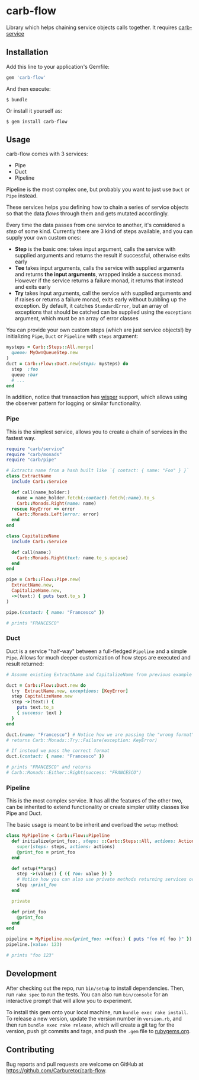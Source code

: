 # carb-flow

Library which helps chaining service objects calls together. It requires
[carb-service](https://github.com/Carburetor/carb-service)

## Installation

Add this line to your application's Gemfile:

```ruby
gem 'carb-flow'
```

And then execute:

    $ bundle

Or install it yourself as:

    $ gem install carb-flow

## Usage

carb-flow comes with 3 services:

- Pipe
- Duct
- Pipeline

Pipeline is the most complex one, but probably you want to just use `Duct` or
`Pipe` instead.

These services helps you defining how to chain a series of service objects so
that the data _flows_ through them and gets mutated accordingly.

Every time the data passes from one service to another, it's considered a
_step_ of some kind. Currently there are 3 kind of steps available, and you can
supply your own custom ones:

- **Step** is the basic one: takes input argument, calls the service with
  supplied arguments and returns the result if successful, otherwise exits early
- **Tee** takes input arguments, calls the service with supplied arguments and
  returns **the input arguments**, wrapped inside a success monad. However if
  the service returns a failure monad, it returns that instead and exits early
- **Try** takes input arguments, call the service with supplied arguments and if
  raises or returns a failure monad, exits early without bubbling up the
  exception. By default, it catches `StandardError`, but an array of exceptions
  that should be catched can be supplied using the `exceptions` argument, which
  must be an array of error classes

You can provide your own custom steps (which are just service objects!) by
initializing `Pipe`, `Duct` or `Pipeline` with `steps` argument:

```ruby
mysteps = Carb::Steps::All.merge(
  queue: MyOwnQueueStep.new
)
duct = Carb::Flow::Duct.new(steps: mysteps) do
  step  :foo
  queue :bar
  # ...
end
```

In addition, notice that transaction has
[wisper](https://github.com/krisleech/wisper) support, which allows using the
observer pattern for logging or similar functionality.

### Pipe

This is the simplest service, allows you to create a chain of services in the
fastest way.

```ruby
require "carb/service"
require "carb/monads"
require "carb/pipe"

# Extracts name from a hash built like `{ contact: { name: "Foo" } }`
class ExtractName
  include Carb::Service

  def call(name_holder:)
    name = name_holder.fetch(:contact).fetch(:name).to_s
    Carb::Monads.Right(name: name)
  rescue KeyError => error
    Carb::Monads.Left(error: error)
  end
end

class CapitalizeName
  include Carb::Service

  def call(name:)
    Carb::Monads.Right(text: name.to_s.upcase)
  end
end

pipe = Carb::Flow::Pipe.new(
  ExtractName.new,
  CapitalizeName.new,
  ->(text:) { puts text.to_s }
)

pipe.(contact: { name: "Francesco" })

# prints "FRANCESCO"
```

### Duct

Duct is a service "half-way" between a full-fledged `Pipeline` and a simple
`Pipe`. Allows for much deeper customization of how steps are executed and
result returned:

```ruby
# Assume existing ExtractName and CapitalizeName from previous example

duct = Carb::Flow::Duct.new do
  try  ExtractName.new, exceptions: [KeyError]
  step CapitalizeName.new
  step ->(text:) {
    puts text.to_s
    { success: text }
  }
end

duct.(name: "Francesco") # Notice how we are passing the "wrong format"
# returns Carb::Monads::Try::Failure(exception: KeyError)

# If instead we pass the correct format
duct.(contact: { name: "Francesco" })

# prints "FRANCESCO" and returns
# Carb::Monads::Either::Right(success: "FRANCESCO")
```

### Pipeline

This is the most complex service. It has all the features of the other two, can
be inherited to extend functionality or create simpler utility classes like Pipe
and Duct.

The basic usage is meant to be inherit and overload the `setup` method:

```ruby
class MyPipeline < Carb::Flow::Pipeline
  def initialize(print_foo:, steps: ::Carb::Steps::All, actions: ActionList.new)
    super(steps: steps, actions: actions)
    @print_foo = print_foo
  end

  def setup(**args)
    step ->(value:) { ({ foo: value }) }
    # Notice how you can also use private methods returning services or lambdas
    step :print_foo
  end

  private

  def print_foo
    @print_foo
  end
end

pipeline = MyPipeline.new(print_foo: ->(foo:) { puts "foo #{ foo }" })
pipeline.(value: 123)

# prints "foo 123"
```

## Development

After checking out the repo, run `bin/setup` to install dependencies. Then, run `rake spec` to run the tests. You can also run `bin/console` for an interactive prompt that will allow you to experiment.

To install this gem onto your local machine, run `bundle exec rake install`. To release a new version, update the version number in `version.rb`, and then run `bundle exec rake release`, which will create a git tag for the version, push git commits and tags, and push the `.gem` file to [rubygems.org](https://rubygems.org).

## Contributing

Bug reports and pull requests are welcome on GitHub at https://github.com/Carburetor/carb-flow.

